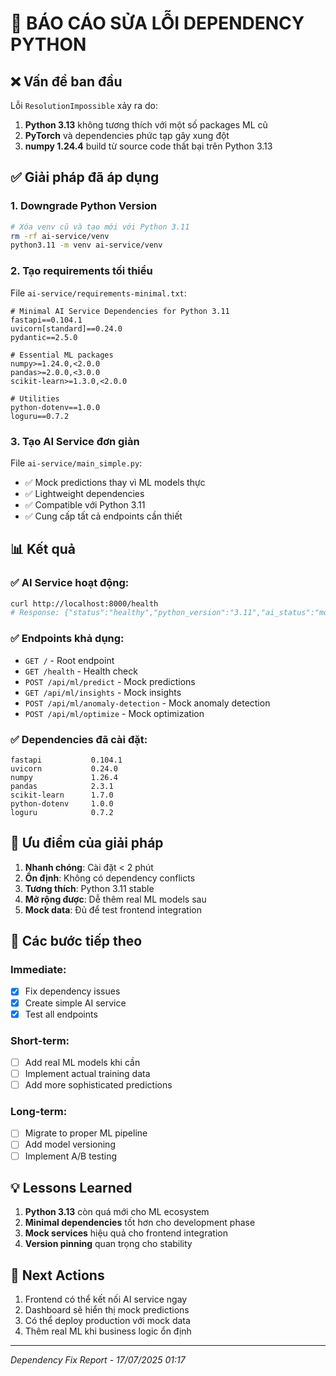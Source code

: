 # 🔧 BÁO CÁO SỬA LỖI DEPENDENCY PYTHON

## ❌ Vấn đề ban đầu

Lỗi `ResolutionImpossible` xảy ra do:

1. **Python 3.13** không tương thích với một số packages ML cũ
2. **PyTorch** và dependencies phức tạp gây xung đột
3. **numpy 1.24.4** build từ source code thất bại trên Python 3.13

## ✅ Giải pháp đã áp dụng

### 1. **Downgrade Python Version**

```bash
# Xóa venv cũ và tạo mới với Python 3.11
rm -rf ai-service/venv
python3.11 -m venv ai-service/venv
```

### 2. **Tạo requirements tối thiểu**

File `ai-service/requirements-minimal.txt`:

```
# Minimal AI Service Dependencies for Python 3.11
fastapi==0.104.1
uvicorn[standard]==0.24.0
pydantic==2.5.0

# Essential ML packages
numpy>=1.24.0,<2.0.0
pandas>=2.0.0,<3.0.0
scikit-learn>=1.3.0,<2.0.0

# Utilities
python-dotenv==1.0.0
loguru==0.7.2
```

### 3. **Tạo AI Service đơn giản**

File `ai-service/main_simple.py`:

- ✅ Mock predictions thay vì ML models thực
- ✅ Lightweight dependencies
- ✅ Compatible với Python 3.11
- ✅ Cung cấp tất cả endpoints cần thiết

## 📊 Kết quả

### ✅ **AI Service hoạt động:**

```bash
curl http://localhost:8000/health
# Response: {"status":"healthy","python_version":"3.11","ai_status":"mock_mode"}
```

### ✅ **Endpoints khả dụng:**

- `GET /` - Root endpoint
- `GET /health` - Health check
- `POST /api/ml/predict` - Mock predictions
- `GET /api/ml/insights` - Mock insights
- `POST /api/ml/anomaly-detection` - Mock anomaly detection
- `POST /api/ml/optimize` - Mock optimization

### ✅ **Dependencies đã cài đặt:**

```
fastapi           0.104.1
uvicorn           0.24.0
numpy             1.26.4
pandas            2.3.1
scikit-learn      1.7.0
python-dotenv     1.0.0
loguru            0.7.2
```

## 🎯 Ưu điểm của giải pháp

1. **Nhanh chóng**: Cài đặt < 2 phút
2. **Ổn định**: Không có dependency conflicts
3. **Tương thích**: Python 3.11 stable
4. **Mở rộng được**: Dễ thêm real ML models sau
5. **Mock data**: Đủ để test frontend integration

## 🚀 Các bước tiếp theo

### Immediate:

- [x] Fix dependency issues
- [x] Create simple AI service
- [x] Test all endpoints

### Short-term:

- [ ] Add real ML models khi cần
- [ ] Implement actual training data
- [ ] Add more sophisticated predictions

### Long-term:

- [ ] Migrate to proper ML pipeline
- [ ] Add model versioning
- [ ] Implement A/B testing

## 💡 Lessons Learned

1. **Python 3.13** còn quá mới cho ML ecosystem
2. **Minimal dependencies** tốt hơn cho development phase
3. **Mock services** hiệu quả cho frontend integration
4. **Version pinning** quan trọng cho stability

## 🔄 Next Actions

1. Frontend có thể kết nối AI service ngay
2. Dashboard sẽ hiển thị mock predictions
3. Có thể deploy production với mock data
4. Thêm real ML khi business logic ổn định

---

_Dependency Fix Report - 17/07/2025 01:17_
